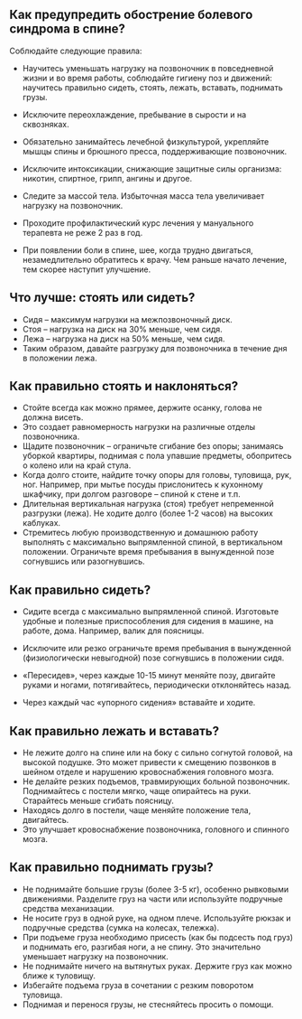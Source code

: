 ## Как предупредить обострение болевого синдрома в спине?
Соблюдайте следующие правила:
* Научитесь уменьшать нагрузку на позвоночник в повседневной жизни и во время работы, соблюдайте гигиену поз и движений: научитесь правильно сидеть, стоять, лежать, вставать, поднимать грузы.

* Исключите переохлаждение, пребывание в сырости и на сквозняках.

* Обязательно занимайтесь лечебной физкультурой, укрепляйте мышцы спины и брюшного пресса, поддерживающие позвоночник.

* Исключите интоксикации, снижающие защитные силы организма: никотин, спиртное, грипп, ангины и другое.

* Следите за массой тела. Избыточная масса тела увеличивает нагрузку на позвоночник.

* Проходите профилактический курс лечения у мануального терапевта не реже 2 раз в год.

* При появлении боли в спине, шее, когда трудно двигаться, незамедлительно обратитесь к врачу. Чем раньше начато лечение, тем скорее наступит улучшение.

## Что лучше: стоять или сидеть?
* Сидя – максимум нагрузки на межпозвоночный диск.
* Стоя – нагрузка на диск на 30% меньше, чем сидя.
* Лежа – нагрузка на диск на 50% меньше, чем сидя.
* Таким образом, давайте разгрузку для позвоночника в течение дня в положении лежа.

## Как правильно стоять и наклоняться?
* Стойте всегда как можно прямее, держите осанку, голова не должна висеть.
* Это создает равномерность нагрузки на различные отделы позвоночника.
* Щадите позвоночник – ограничьте сгибание без опоры; занимаясь уборкой квартиры, поднимая с пола упавшие предметы, обопритесь о колено или на край стула.
* Когда долго стоите, найдите точку опоры для головы, туловища, рук, ног. Например, при мытье посуды прислонитесь к кухонному шкафчику, при долгом разговоре – спиной к стене и т.п.
* Длительная вертикальная нагрузка (стоя) требует непременной разгрузки (лежа). Не ходите долго (более 1-2 часов) на высоких каблуках.
* Стремитесь любую производственную и домашнюю работу выполнять с максимально выпрямленной спиной, в вертикальном положении. Ограничьте время пребывания в вынужденной позе согнувшись или разогнувшись.

## Как правильно сидеть?
* Сидите всегда с максимально выпрямленной спиной. Изготовьте удобные и полезные приспособления для сидения в машине, на работе, дома. Например, валик для поясницы.

* Исключите или резко ограничьте время пребывания в вынужденной (физиологически невыгодной) позе согнувшись в положении сидя.

* «Пересидев», через каждые 10-15 минут меняйте позу, двигайте руками и ногами, потягивайтесь, периодически отклоняйтесь назад.

* Через каждый час «упорного сидения» вставайте и ходите.

## Как правильно лежать и вставать?
* Не лежите долго на спине или на боку с сильно согнутой головой, на высокой подушке. Это может привести к смещению позвонков в шейном отделе и нарушению кровоснабжения головного мозга.
* Не делайте резких подъемов, травмирующих больной позвоночник. Поднимайтесь с постели мягко, чаще опирайтесь на руки. Старайтесь меньше сгибать поясницу.
* Находясь долго в постели, чаще меняйте положение тела, двигайтесь.
* Это улучшает кровоснабжение позвоночника, головного и спинного мозга.

## Как правильно поднимать грузы?
* Не поднимайте большие грузы (более 3-5 кг), особенно рывковыми движениями. Разделите груз на части или используйте подручные средства механизации.
* Не носите груз в одной руке, на одном плече. Используйте рюкзак и подручные средства (сумка на колесах, тележка).
* При подъеме груза необходимо присесть (как бы подсесть под груз) и поднимать его, разгибая ноги, а не спину. Это значительно уменьшает нагрузку на позвоночник.
* Не поднимайте ничего на вытянутых руках. Держите груз как можно ближе к туловищу.
* Избегайте подъема груза в сочетании с резким поворотом туловища.
* Поднимая и перенося грузы, не стесняйтесь просить о помощи.